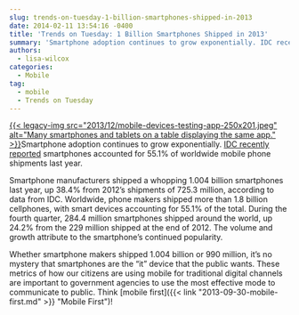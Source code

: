 ```yaml
---
slug: trends-on-tuesday-1-billion-smartphones-shipped-in-2013
date: 2014-02-11 13:54:16 -0400
title: 'Trends on Tuesday: 1 Billion Smartphones Shipped in 2013'
summary: 'Smartphone adoption continues to grow exponentially. IDC recently reported smartphones accounted for 55.1% of worldwide mobile phone shipments last year. Smartphone manufacturers shipped a whopping 1.004 billion smartphones last year, up 38.4% from 2012&#8217;s shipments of 725.3 million, according to data'
authors:
  - lisa-wilcox
categories:
  - Mobile
tag:
  - mobile
  - Trends on Tuesday
---
```


[{{< legacy-img src="2013/12/mobile-devices-testing-app-250x201.jpeg" alt="Many smartphones and tablets on a table displaying the same app." >}}](https://s3.amazonaws.com/digitalgov/_legacy-img/2013/12/mobile-devices-testing-app.jpeg)Smartphone adoption continues to grow exponentially. [IDC recently reported](http://www.informationweek.com/mobile/mobile-business/1-billion-smartphones-shipped-in-2013/d/d-id/1113603?&_mc=sm_iwk_edit) smartphones accounted for 55.1% of worldwide mobile phone shipments last year.

Smartphone manufacturers shipped a whopping 1.004 billion smartphones last year, up 38.4% from 2012&#8217;s shipments of 725.3 million, according to data from IDC. Worldwide, phone makers shipped more than 1.8 billion cellphones, with smart devices accounting for 55.1% of the total. During the fourth quarter, 284.4 million smartphones shipped around the world, up 24.2% from the 229 million shipped at the end of 2012. The volume and growth attribute to the smartphone&#8217;s continued popularity.

Whether smartphone makers shipped 1.004 billion or 990 million, it&#8217;s no mystery that smartphones are the &#8220;it&#8221; device that the public wants. These metrics of how our citizens are using mobile for traditional digital channels are important to government agencies to use the most effective mode to communicate to public. Think [mobile first]({{< link "2013-09-30-mobile-first.md" >}} "Mobile First")!